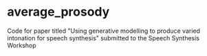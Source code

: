 # average_prosody
Code for paper titled "Using generative modelling to produce varied intonation for speech synthesis" submitted to the Speech Synthesis Workshop
